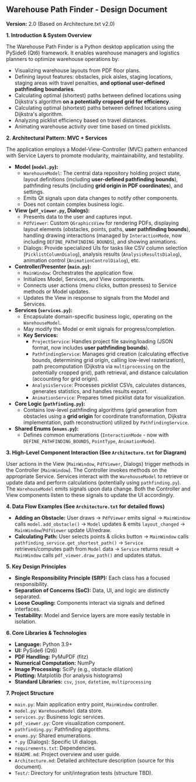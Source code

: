 ## Warehouse Path Finder - Design Document

**Version:** 2.0 (Based on Architecture.txt v2.0)

**1. Introduction & System Overview**

The Warehouse Path Finder is a Python desktop application using the PySide6 (Qt6) framework. It enables warehouse managers and logistics planners to optimize warehouse operations by:
*   Visualizing warehouse layouts from PDF floor plans.
*   Defining layout features: obstacles, pick aisles, staging locations, staging areas with travel penalties, **and optional user-defined pathfinding boundaries**.
*   Calculating optimal (shortest) paths between defined locations using Dijkstra's algorithm **on a potentially cropped grid for efficiency**.
*   Calculating optimal (shortest) paths between defined locations using Dijkstra's algorithm.
*   Analyzing picklist efficiency based on travel distances.
*   Animating warehouse activity over time based on timed picklists.

**2. Architectural Pattern: MVC + Services**

The application employs a Model-View-Controller (MVC) pattern enhanced with Service Layers to promote modularity, maintainability, and testability.

*   **Model (`model.py`):**
    *   `WarehouseModel`: The central data repository holding project state, layout definitions (including **user-defined pathfinding bounds**), pathfinding results (including **grid origin in PDF coordinates**), and settings.
    *   Emits Qt signals upon data changes to notify other components.
    *   Does not contain complex business logic.
*   **View (`pdf_viewer.py`, Dialogs):**
    *   Presents data to the user and captures input.
    *   `PdfViewer`: Custom `QGraphicsView` for rendering PDFs, displaying layout elements (obstacles, points, paths, **user pathfinding bounds**), handling drawing interactions (managed by `InteractionMode`, now including `DEFINE_PATHFINDING_BOUNDS`), and showing animations.
    *   Dialogs: Provide specialized UIs for tasks like CSV column selection (`PicklistColumnDialog`), analysis results (`AnalysisResultsDialog`), animation control (`AnimationControlDialog`), etc.
*   **Controller/Presenter (`main.py`):**
    *   `MainWindow`: Orchestrates the application flow.
    *   Initializes Model, Services, and View components.
    *   Connects user actions (menu clicks, button presses) to Service methods or Model updates.
    *   Updates the View in response to signals from the Model and Services.
*   **Services (`services.py`):**
    *   Encapsulate domain-specific business logic, operating on the `WarehouseModel`.
    *   May modify the Model or emit signals for progress/completion.
    *   **Key Services:**
        *   `ProjectService`: Handles project file saving/loading (JSON format, now includes **user pathfinding bounds**).
        *   `PathfindingService`: Manages grid creation (calculating effective bounds, determining grid origin, calling low-level rasterization), path precomputation (Dijkstra via `multiprocessing` on the potentially cropped grid), path retrieval, and distance calculation (accounting for grid origin).
        *   `AnalysisService`: Processes picklist CSVs, calculates distances, generates statistics, and handles results export.
        *   `AnimationService`: Prepares timed picklist data for visualization.
*   **Core Logic (`pathfinding.py`):**
    *   Contains low-level pathfinding algorithms (grid generation from obstacles using a **grid origin** for coordinate transformation, Dijkstra implementation, path reconstruction) utilized by `PathfindingService`.
*   **Shared Enums (`enums.py`):**
    *   Defines common enumerations (`InteractionMode` - now with `DEFINE_PATHFINDING_BOUNDS`, `PointType`, `AnimationMode`).

**3. High-Level Component Interaction (See `Architecture.txt` for Diagram)**

User actions in the View (`MainWindow`, `PdfViewer`, Dialogs) trigger methods in the Controller (`MainWindow`). The Controller invokes methods on the appropriate Service. Services interact with the `WarehouseModel` to retrieve or update data and perform calculations (potentially using `pathfinding.py`). The `WarehouseModel` emits signals upon data change. Both the Controller and View components listen to these signals to update the UI accordingly.

**4. Data Flow Examples (See `Architecture.txt` for detailed flows)**

*   **Adding an Obstacle:** User draws -> `PdfViewer` emits signal -> `MainWindow` calls `model.add_obstacle()` -> `Model` updates & emits `layout_changed` -> `MainWindow`/`PdfViewer` update UI/redraw.
*   **Calculating Path:** User selects points & clicks button -> `MainWindow` calls `pathfinding_service.get_shortest_path()` -> `Service` retrieves/computes path from `Model` data -> `Service` returns result -> `MainWindow` calls `pdf_viewer.draw_path()` and updates status.

**5. Key Design Principles**

*   **Single Responsibility Principle (SRP):** Each class has a focused responsibility.
*   **Separation of Concerns (SoC):** Data, UI, and logic are distinctly separated.
*   **Loose Coupling:** Components interact via signals and defined interfaces.
*   **Testability:** Model and Service layers are more easily testable in isolation.

**6. Core Libraries & Technologies**

*   **Language:** Python 3.9+
*   **UI:** PySide6 (Qt6)
*   **PDF Handling:** PyMuPDF (fitz)
*   **Numerical Computation:** NumPy
*   **Image Processing:** SciPy (e.g., obstacle dilation)
*   **Plotting:** Matplotlib (for analysis histograms)
*   **Standard Libraries:** `csv`, `json`, `datetime`, `multiprocessing`

**7. Project Structure**

*   `main.py`: Main application entry point, `MainWindow` controller.
*   `model.py`: `WarehouseModel` data store.
*   `services.py`: Business logic services.
*   `pdf_viewer.py`: Core visualization component.
*   `pathfinding.py`: Pathfinding algorithms.
*   `enums.py`: Shared enumerations.
*   `*.py` (Dialogs): Specific UI dialogs.
*   `requirements.txt`: Dependencies.
*   `README.md`: Project overview and user guide.
*   `Architecture.md`: Detailed architecture description (source for this document).
*   `Test/`: Directory for unit/integration tests (structure TBD). 